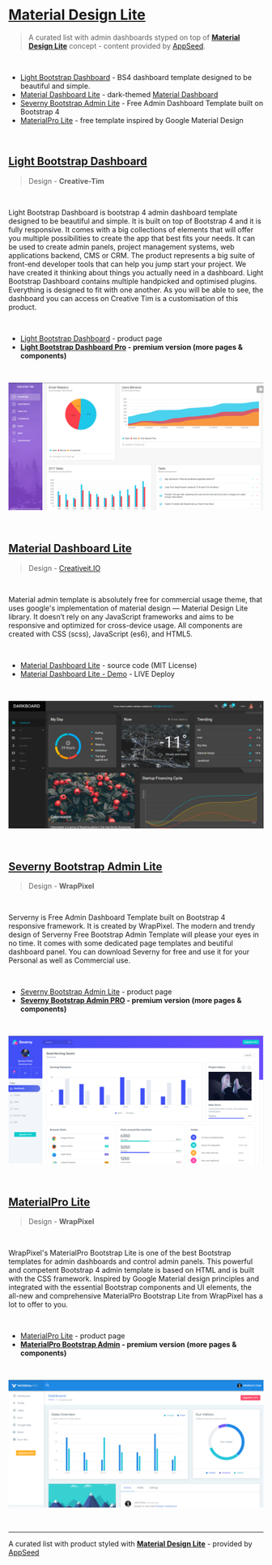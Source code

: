 # [Material Design Lite](https://appseed.us/ui-kit/material-design-lite)

> A curated list with admin dashboards styped on top of **[Material Design Lite](https://appseed.us/ui-kit/material-design-lite)** concept - content provided by [AppSeed](https://appseed.us/).

<br />

- [Light Bootstrap Dashboard](http://bit.ly/2ZEXOU3) - BS4 dashboard template designed to be beautiful and simple.
- [Material Dashboard Lite](http://material-dashboard-lite.creativeit.io/) - dark-themed [Material Dashboard](https://appseed.us/material-dashboard)
- [Severny Bootstrap Admin Lite](http://bit.ly/3dE1RYP) - Free Admin Dashboard Template built on Bootstrap 4
- [MaterialPro Lite](http://bit.ly/2ZJuiMR) - free template inspired by Google Material Design

<br />

## [Light Bootstrap Dashboard](http://bit.ly/2ZEXOU3)

> Design - **Creative-Tim**

<br />

Light Bootstrap Dashboard is bootstrap 4 admin dashboard template designed to be beautiful and simple. It is built on top of Bootstrap 4 and it is fully responsive. It comes with a big collections of elements that will offer you multiple possibilities to create the app that best fits your needs. It can be used to create admin panels, project management systems, web applications backend, CMS or CRM.
The product represents a big suite of front-end developer tools that can help you jump start your project. We have created it thinking about things you actually need in a dashboard. Light Bootstrap Dashboard contains multiple handpicked and optimised plugins. Everything is designed to fit with one another. As you will be able to see, the dashboard you can access on Creative Tim is a customisation of this product.

<br />

-  [Light Bootstrap Dashboard](http://bit.ly/2ZEXOU3) - product page
-  **[Light Bootstrap Dashboard Pro](http://bit.ly/2MiMlGA) - premium version (more pages & components)**

<br />

![Light Bootstrap Dashboard - free dashboard with Material Design Lite.](https://raw.githubusercontent.com/admin-dashboards/material-design-lite/main/media/light-bootstrap-dashboard-screen.png)

<br />

## [Material Dashboard Lite](http://material-dashboard-lite.creativeit.io/)

> Design - [Creativeit.IO](https://creativeit.io)

<br />

Material admin template is absolutely free for commercial usage theme, that uses google's implementation of material design — Material Design Lite library. It doesn’t rely on any JavaScript frameworks and aims to be responsive and optimized for cross-device usage. All components are created with CSS (scss), JavaScript (es6), and HTML5.

<br />

- [Material Dashboard Lite](https://github.com/CreativeIT/material-dashboard-lite) - source code (MIT License)
- [Material Dashboard Lite - Demo](http://material-dashboard-lite.creativeit.io/) - LIVE Deploy

<br />

![Material Dashboard Lite](https://raw.githubusercontent.com/admin-dashboards/material-design-lite/main/media/material-dashboard-lite-screen.png)

<br />

## [Severny Bootstrap Admin Lite](http://bit.ly/3dE1RYP)

> Design - **WrapPixel**

<br />

Serverny is Free Admin Dashboard Template built on Bootstrap 4 responsive framework. It is created by WrapPixel. The modern and trendy design of Serverny Free Bootstrap Admin Template will please your eyes in no time. It comes with some dedicated page templates and beutiful dashboard panel. You can download Severny for free and use it for your Personal as well as Commercial use.

<br />

- [Severny Bootstrap Admin Lite](http://bit.ly/3dE1RYP) - product page
- **[Severny Bootstrap Admin PRO](https://bit.ly/2MdZCQy) - premium version (more pages & components)**

<br />

![Severny Bootstrap Admin Lite - free dashboard with Material Design Lite.](https://raw.githubusercontent.com/admin-dashboards/material-design-lite/main/media/material-lite-severny-screen.png)

<br />

## [MaterialPro Lite](http://bit.ly/2ZJuiMR)

> Design - **WrapPixel**

<br />

WrapPixel's MaterialPro Bootstrap Lite is one of the best Bootstrap templates for admin dashboards and control admin panels. This powerful and competent Bootstrap 4 admin template is based on HTML and is built with the CSS framework. Inspired by Google Material design principles and integrated with the essential Bootstrap components and UI elements, the all-new and comprehensive MaterialPro Bootstrap Lite from WrapPixel has a lot to offer to you.

<br />

- [MaterialPro Lite](http://bit.ly/2ZJuiMR) - product page
- **[MaterialPro Bootstrap Admin](https://bit.ly/2NRHoFb) - premium version (more pages & components)**

<br />

![MaterialPro Lite - free dashboard with Material Design Lite.](https://raw.githubusercontent.com/admin-dashboards/material-design-lite/main/media/materialpro-lite-screen.png)

<br />

---
A curated list with product styled with **[Material Design Lite](https://appseed.us/ui-kit/material-design-lite)** - provided by [AppSeed](https://appseed.us) 

